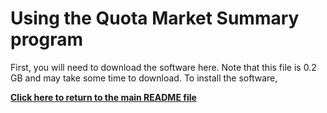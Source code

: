 # Using the Quota Market Summary program

First, you will need to download the software here. Note that this file is 0.2 GB and may take some time to download. 
To install the software, 

[**Click here to return to the main README file**](/README.md)
